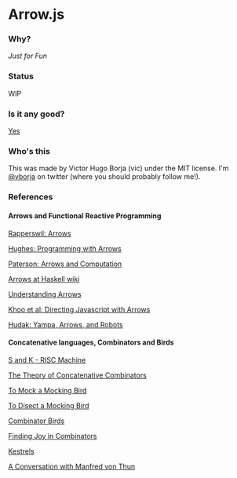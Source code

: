 Arrow.js
========

### Why?

*Just for Fun*

### Status

WIP

### Is it any good?

[Yes](https://news.ycombinator.com/item?id=3067434)

### Who's this

This was made by Victor Hugo Borja (vic) under the MIT license. I'm [@vborja](http://twitter.com/vborja) on twitter (where you should probably follow me!).

### References

#### Arrows and Functional Reactive Programming

[Rapperswil: Arrows ](http://wiki.ifs.hsr.ch/SemProgAnTr/files/ArrowsV4Final.pdf "Arrows")

[Hughes: Programming with Arrows](http://www.cse.chalmers.se/~rjmh/afp-arrows.pdf)

[Paterson: Arrows and Computation](http://www.soi.city.ac.uk/~ross/talks/fop.pdf)

[Arrows at Haskell wiki](http://www.haskell.org/haskellwiki/Arrow)

[Understanding Arrows](http://en.wikibooks.org/wiki/Haskell/Understanding_arrows)

[Khoo et al: Directing Javascript with Arrows](http://www.cs.umd.edu/~jfoster/papers/dls09-arrows.pdf)

[Hudak: Yampa, Arrows, and Robots](http://www.cs.yale.edu/homes/hudak/CS429F04/LectureSlides/YampaForCs429.ppt)

#### Concatenative languages, Combinators and Birds

[S and K - RISC Machine](http://www.cs.rit.edu/~ats/plt-2005-1/ski.pdf)

[The Theory of Concatenative Combinators](http://tunes.org/~iepos/joy.html)

[To Mock a Mocking Bird](http://en.wikipedia.org/wiki/To_Mock_a_Mockingbird)

[To Disect a Mocking Bird](http://dkeenan.com/Lambda/index.htm)

[Combinator Birds](http://www.angelfire.com/tx4/cus/combinator/birds.html)

[Finding Joy in Combinators](https://github.com/raganwald/homoiconic/blob/master/2008-11-16/joy.md)

[Kestrels](https://github.com/raganwald/homoiconic/blob/master/2008-10-29/kestrel.markdown)

[A Conversation with Manfred von Thun](http://www.nsl.com/papers/interview.htm)
